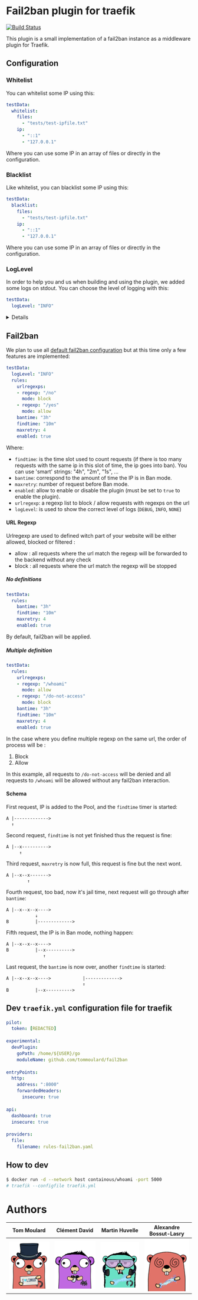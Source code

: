# Fail2ban plugin for traefik

[![Build Status](https://travis-ci.com/tomMoulard/fail2ban.svg?branch=main)](https://travis-ci.com/tomMoulard/fail2ban)

This plugin is a small implementation of a fail2ban instance as a middleware
plugin for Traefik.

## Configuration

### Whitelist
You can whitelist some IP using this:
```yml
testData:
  whitelist:
    files:
      - "tests/test-ipfile.txt"
    ip:
      - "::1"
      - "127.0.0.1"
```

Where you can use some IP in an array of files or directly in the
configuration.

### Blacklist
Like whitelist, you can blacklist some IP using this:
```yml
testData:
  blacklist:
    files:
      - "tests/test-ipfile.txt"
    ip:
      - "::1"
      - "127.0.0.1"
```

Where you can use some IP in an array of files or directly in the
configuration.

### LogLevel
In order to help you and us when building and using the plugin, we added some
logs on stdout.
You can choose the level of logging with this:

```yml
testData:
  logLevel: "INFO"
```

<details>

There is 3 level of logging :

#### `NONE`
The plugin will not output *any* logs.

```
INFO[0000] Configuration loaded from file: ./traefik.yml
```

#### `INFO`
Configuration informations will be displayed.

```
INFO[0000] Configuration loaded from file: ./traefik.yml
INFO: Fail2Ban: restricted.go:51: Whitelisted: '127.0.0.2/32'
INFO: Fail2Ban: restricted.go:51: Blacklisted: '127.0.0.3/32'
INFO: Fail2Ban: restricted.go:51: Bantime: 3h0m0s
INFO: Fail2Ban: restricted.go:51: Findtime: 3h0m0s
INFO: Fail2Ban: restricted.go:51: FailToBan Rules : '{Xbantime:3h0m0s Xfindtime:3h0m0s Xurlregexp:[localhost:5000/whoami] Xmaxretry:4 Xenabled:true}'
INFO: Fail2Ban: restricted.go:52: Plugin: FailToBan is up and running
INFO: Fail2Ban: restricted.go:51: Whitelisted: '127.0.0.2/32'
INFO: Fail2Ban: restricted.go:51: Blacklisted: '127.0.0.3/32'
INFO: Fail2Ban: restricted.go:51: Bantime: 3h0m0s
INFO: Fail2Ban: restricted.go:51: Findtime: 3h0m0s
INFO: Fail2Ban: restricted.go:51: FailToBan Rules : '{Xbantime:3h0m0s Xfindtime:3h0m0s Xurlregexp:[localhost:5000/whoami] Xmaxretry:4 Xenabled:true}'
INFO: Fail2Ban: restricted.go:52: Plugin: FailToBan is up and running
```

#### `DEBUG`
Every event will be logged.

Warning, all IPs will be prompted in clear text with this option.

```
INFO[0000] Configuration loaded from file: ./traefik.yml
INFO: Fail2Ban: restricted.go:51: Whitelisted: '127.0.0.2/32'
INFO: Fail2Ban: restricted.go:51: Blacklisted: '127.0.0.3/32'
INFO: Fail2Ban: restricted.go:51: Bantime: 3s
INFO: Fail2Ban: restricted.go:51: Findtime: 3h0m0s
INFO: Fail2Ban: restricted.go:51: FailToBan Rules : '{Xbantime:3s Xfindtime:3h0m0s Xurlregexp:[localhost:5000/whoami] Xmaxretry:4 Xenabled:true}'
INFO: Fail2Ban: restricted.go:52: Plugin: FailToBan is up and running
DEBUG: Fail2Ban: restricted.go:51: New request: &{GET /whoami HTTP/1.1 1 1
DEBUG: Fail2Ban: restricted.go:51: welcome ::1
DEBUG: Fail2Ban: restricted.go:51: New request: &{GET /whoami HTTP/1.1 1 1
DEBUG: Fail2Ban: restricted.go:51: welcome back ::1 for the 2 time
DEBUG: Fail2Ban: restricted.go:51: New request: &{GET /whoami HTTP/1.1 1 1
DEBUG: Fail2Ban: restricted.go:51: welcome back ::1 for the 3 time
DEBUG: Fail2Ban: restricted.go:51: New request: &{GET /whoami HTTP/1.1 1 1
DEBUG: Fail2Ban: restricted.go:52: ::1 is now banned temporarily
DEBUG: Fail2Ban: restricted.go:51: New request: &{GET /whoami HTTP/1.1 1 1
DEBUG: Fail2Ban: restricted.go:51: ::1 is still banned since 2021-04-23T21:40:55+02:00, 5 request
DEBUG: Fail2Ban: restricted.go:51: New request: &{GET /whoami HTTP/1.1 1 1
DEBUG: Fail2Ban: restricted.go:52: ::1 is no longer banned
```

</details>

## Fail2ban
We plan to use all [default fail2ban configuration]() but at this time only a
few features are implemented:
```yml
testData:
  logLevel: "INFO"
  rules:
    urlregexps:
    - regexp: "/no"
      mode: block
    - regexp: "/yes"
      mode: allow
    bantime: "3h"
    findtime: "10m"
    maxretry: 4
    enabled: true
```

Where:
 - `findtime`: is the time slot used to count requests (if there is too many
requests with the same ip in this slot of time, the ip goes into ban). You can
use 'smart' strings: "4h", "2m", "1s", ...
 - `bantime`: correspond to the amount of time the IP is in Ban mode.
 - `maxretry`: number of request before Ban mode.
 - `enabled`: allow to enable or disable the plugin (must be set to `true` to
enable the plugin).
 - `urlregexp`: a regexp list to block / allow requests with regexps on the url
 - `logLevel`: is used to show the correct level of logs (`DEBUG`, `INFO`,
`NONE`)

#### URL Regexp
Urlregexp are used to defined witch part of your website will be either
allowed, blocked or filtered :
- allow : all requests where the url match the regexp will be forwarded to the
backend without any check
- block : all requests where the url match the regexp will be stopped

##### No definitions

```yml
testData:
  rules:
    bantime: "3h"
    findtime: "10m"
    maxretry: 4
    enabled: true
```

By default, fail2ban will be applied.

##### Multiple definition

```yml
testData:
  rules:
    urlregexps:
    - regexp: "/whoami"
      mode: allow
    - regexp: "/do-not-access"
      mode: block
    bantime: "3h"
    findtime: "10m"
    maxretry: 4
    enabled: true
```

In the case where you define multiple regexp on the same url, the order of
process will be :
1. Block
2. Allow

In this example, all requests to `/do-not-access` will be denied and all
requests to `/whoami` will be allowed without any fail2ban interaction.

#### Schema
First request, IP is added to the Pool, and the `findtime` timer is started:
```
A |------------->
  ↑
```

Second request, `findtime` is not yet finished thus the request is fine:
```
A |--x---------->
     ↑
```

Third request, `maxretry` is now full, this request is fine but the next wont.
```
A |--x--x------->
        ↑
```

Fourth request, too bad, now it's jail time, next request will go through after
`bantime`:
```
A |--x--x--x---->
           ↓
B          |------------->
```

Fifth request, the IP is in Ban mode, nothing happen:
```
A |--x--x--x---->
B          |--x---------->
              ↑
```

Last request, the `bantime` is now over, another `findtime` is started:
```
A |--x--x--x---->            |------------->
                             ↑
B          |--x---------->
```

## Dev `traefik.yml` configuration file for traefik

```yml
pilot:
  token: [REDACTED]

experimental:
  devPlugin:
    goPath: /home/${USER}/go
    moduleName: github.com/tommoulard/fail2ban

entryPoints:
  http:
    address: ":8000"
    forwardedHeaders:
      insecure: true

api:
  dashboard: true
  insecure: true

providers:
  file:
    filename: rules-fail2ban.yaml
```

## How to dev
```bash
$ docker run -d --network host containous/whoami -port 5000
# traefik --configfile traefik.yml
```

# Authors
| Tom Moulard | Clément David | Martin Huvelle | Alexandre Bossut-Lasry |
|-------------|---------------|----------------|------------------------|
|[![](img/gopher-tom_moulard.png)](https://tom.moulard.org)|[![](img/gopher-clement_david.png)](https://github.com/cledavid)|[![](img/gopher-martin_huvelle.png)](https://github.com/nitra-mfs)|[![](img/gopher-alexandre_bossut-lasry.png)](https://www.linkedin.com/in/alexandre-bossut-lasry/)|
